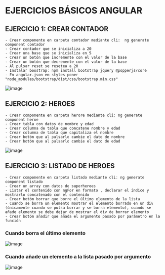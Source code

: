 # EJERCICIOS BÁSICOS ANGULAR

## EJERCICIO 1: CREAR CONTADOR
    - Crear componente en carpeta contador mediante cli:  ng generate component contador
    - Crear contador que se inicializa a 20
    - Crear una base que se inicializa en 5
    - Crear un botón que incremente con el valor de la base
    - Crear un botón que decremente con el valor de la base
    - Al pulsar reset se resetea a 20
    - Instalar boostrap: npm install bootstrap jquery @popperjs/core
    - En angular.json en styles poner "node_modules/bootstrap/dist/css/bootstrap.min.css"
![image](https://user-images.githubusercontent.com/88061350/206145585-977f5c5d-2a4a-42a7-a452-5ebc1d98cdd4.png)

## EJERCICIO 2: HEROES
    - Crear componente en carpeta herore mediante cli: ng generate component heroe
    - Crear tabla con datos de nombre y edad
    - Crear columna de tabla que concatene nombre y edad
    - Crear columna de tabla que capitaliza el nombre
    - Crear botón que al pulsarlo cambie el dato de nombre
    - Crear botón que al pulsarlo cambie el dato de edad

![image](https://user-images.githubusercontent.com/88061350/206170856-8265b1ba-5c1a-4d34-a33b-be008b01e439.png)

## EJERCICIO 3: LISTADO DE HEROES

    - Crear componente en carpeta listado mediante cli: ng generate component listado
    - Crear un array con datos de superheroes
    - Listar el contenido con ngFor en formato , declarar el índice y mostrarlo concatenado con el contenido
    - Crear botón borrar que borre el último elemento de la lista
    - Cuando se borra un elemento mostrar el elemento borrado en un div (únicamente cuando se pulsa borrar y se borra elemento), cuando se añade elemento se debe dejar de mostrar el div de borrar elemento
    - Crear botón añadir que añada el argumento pasado por parámetro en la función
### Cuando borra el último elemento
![image](https://user-images.githubusercontent.com/88061350/206181182-370f4c69-b14c-48ce-87b6-7130137cca92.png)
### Cuando añade un elemento a la lista pasado por argumento
![image](https://user-images.githubusercontent.com/88061350/206181259-75ddc2d9-66e9-49d6-a1d1-c61dfe4443da.png)